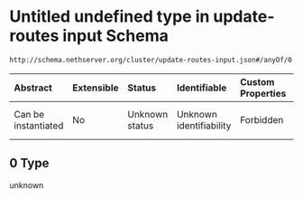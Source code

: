 # Untitled undefined type in update-routes input Schema

```txt
http://schema.nethserver.org/cluster/update-routes-input.json#/anyOf/0
```



| Abstract            | Extensible | Status         | Identifiable            | Custom Properties | Additional Properties | Access Restrictions | Defined In                                                                           |
| :------------------ | :--------- | :------------- | :---------------------- | :---------------- | :-------------------- | :------------------ | :----------------------------------------------------------------------------------- |
| Can be instantiated | No         | Unknown status | Unknown identifiability | Forbidden         | Allowed               | none                | [update-routes-input.json*](cluster/update-routes-input.json "open original schema") |

## 0 Type

unknown
